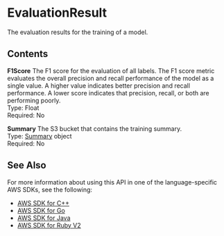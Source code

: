 # EvaluationResult<a name="API_EvaluationResult"></a>

The evaluation results for the training of a model\.

## Contents<a name="API_EvaluationResult_Contents"></a>

 **F1Score**   <a name="rekognition-Type-EvaluationResult-F1Score"></a>
The F1 score for the evaluation of all labels\. The F1 score metric evaluates the overall precision and recall performance of the model as a single value\. A higher value indicates better precision and recall performance\. A lower score indicates that precision, recall, or both are performing poorly\.   
Type: Float  
Required: No

 **Summary**   <a name="rekognition-Type-EvaluationResult-Summary"></a>
The S3 bucket that contains the training summary\.  
Type: [Summary](API_Summary.md) object  
Required: No

## See Also<a name="API_EvaluationResult_SeeAlso"></a>

For more information about using this API in one of the language\-specific AWS SDKs, see the following:
+  [AWS SDK for C\+\+](https://docs.aws.amazon.com/goto/SdkForCpp/rekognition-2016-06-27/EvaluationResult) 
+  [AWS SDK for Go](https://docs.aws.amazon.com/goto/SdkForGoV1/rekognition-2016-06-27/EvaluationResult) 
+  [AWS SDK for Java](https://docs.aws.amazon.com/goto/SdkForJava/rekognition-2016-06-27/EvaluationResult) 
+  [AWS SDK for Ruby V2](https://docs.aws.amazon.com/goto/SdkForRubyV2/rekognition-2016-06-27/EvaluationResult) 